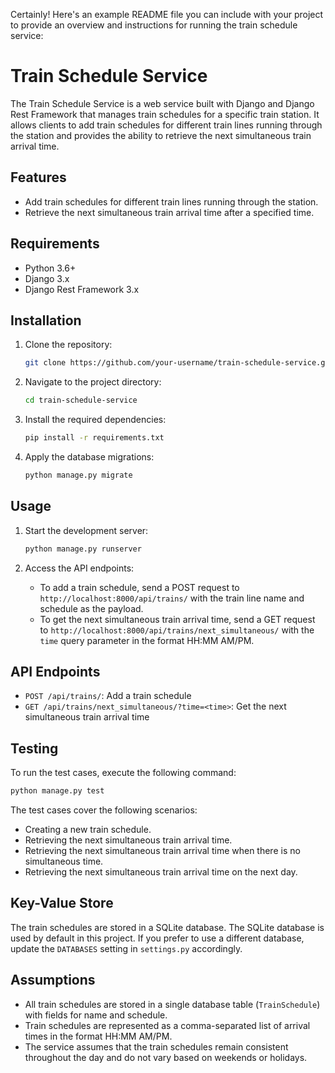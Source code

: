 Certainly! Here's an example README file you can include with your project to provide an overview and instructions for running the train schedule service:

# Train Schedule Service

The Train Schedule Service is a web service built with Django and Django Rest Framework that manages train schedules for a specific train station. It allows clients to add train schedules for different train lines running through the station and provides the ability to retrieve the next simultaneous train arrival time.

## Features

- Add train schedules for different train lines running through the station.
- Retrieve the next simultaneous train arrival time after a specified time.

## Requirements

- Python 3.6+
- Django 3.x
- Django Rest Framework 3.x

## Installation

1. Clone the repository:

   ```bash
   git clone https://github.com/your-username/train-schedule-service.git
   ```

2. Navigate to the project directory:

   ```bash
   cd train-schedule-service
   ```

3. Install the required dependencies:

   ```bash
   pip install -r requirements.txt
   ```

4. Apply the database migrations:

   ```bash
   python manage.py migrate
   ```

## Usage

1. Start the development server:

   ```bash
   python manage.py runserver
   ```

2. Access the API endpoints:

   - To add a train schedule, send a POST request to `http://localhost:8000/api/trains/` with the train line name and schedule as the payload.
   - To get the next simultaneous train arrival time, send a GET request to `http://localhost:8000/api/trains/next_simultaneous/` with the `time` query parameter in the format HH:MM AM/PM.

## API Endpoints

- `POST /api/trains/`: Add a train schedule
- `GET /api/trains/next_simultaneous/?time=<time>`: Get the next simultaneous train arrival time

## Testing

To run the test cases, execute the following command:

   ```bash
   python manage.py test
   ```

The test cases cover the following scenarios:

- Creating a new train schedule.
- Retrieving the next simultaneous train arrival time.
- Retrieving the next simultaneous train arrival time when there is no simultaneous time.
- Retrieving the next simultaneous train arrival time on the next day.

## Key-Value Store

The train schedules are stored in a SQLite database. The SQLite database is used by default in this project. If you prefer to use a different database, update the `DATABASES` setting in `settings.py` accordingly.

## Assumptions

- All train schedules are stored in a single database table (`TrainSchedule`) with fields for name and schedule.
- Train schedules are represented as a comma-separated list of arrival times in the format HH:MM AM/PM.
- The service assumes that the train schedules remain consistent throughout the day and do not vary based on weekends or holidays.